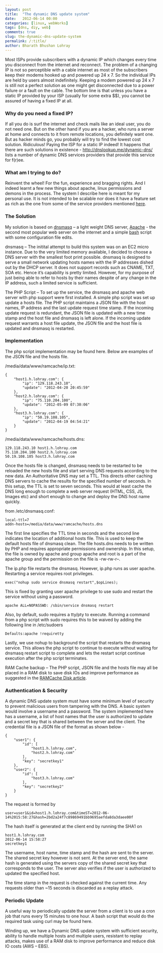 ```yaml
---
layout: post
title:  "The dynamic DNS update system"
date:   2012-06-14 00:00
categories: [linux, webWorks]
tags: [dns, diy, web]
comments: true
slug: the-dynamic-dns-update-system
permalink: /:title/
author: Bharath Bhushan Lohray
---
```

Most ISPs provide subscribers with a dynamic IP which changes every time you disconnect from the internet and reconnect. The problem of a changing IP is not so perceptible with a cable internet as most of the subscribers keep their modems hooked up and powered up 24 x 7. So the individual IPs are held by users almost indefinitely. Keeping a modem powered up 24 x 7 is still not a perfect solution as one might get disconnected due to a power failure or a fault on the cable. The bottom line is that unless you have a static IP provided by your ISP (usually for some extra $$), you cannot be assured of having a fixed IP at all.

### Why do you need a fixed IP?

If all you do is surf the internet and check mails like an ideal user, you do not need one. But on the other hand if you are a hacker, who runs a server at home and connects to it from remote locations, you definitely want one. But as hacker minds go, you probably will try to find the lowest cost solution. Ridiculous! Paying the ISP for a static IP indeed! It happens that there are such solutions in existence - http://dnslookup.me/dynamic-dns/ lists a number of dynamic DNS services providers that provide this service for f(r)ee.

### What am I trying to do?

Reinvent the wheel! For the fun, experience and bragging rights. And I indeed learnt a few new things about apache, linux permissions and demons in the process. The system I describe here is meant for my personal use. It is not intended to be scalable nor does it have a feature set as rich as the one from some of the service providers mentioned [here](http://dnslookup.me/dynamic-dns/).

### The Solution

My solution is based on [dnsmasq](http://www.thekelleys.org.uk/dnsmasq/doc.html) – a light weight DNS server, [Apache](http://httpd.apache.org/) - the second most popular web server on the internet and a simple [bash](http://www.gnu.org/software/bash/) script with some configuration file edits.

dnsmasq – The initital attempt to build this system was on an EC2 micro instance. Due to the very limited memory available, I decided to choose a DNS server with the smallest foot print possible. dnsmasq is designed to serve a small network updating hosts names with the IP addresses dished out by the DHCP server. It does not support records such as CNAME, TXT, SOA etc. Hence it’s capability is pretty limited. However, for my purpose of just being able to refer to hosts by their names despite of any change in the IP address, such a limited service is sufficient.

The PHP Script – To set up the service, the dnsmasq and apache web server with php support were first installed. A simple php script was set up update a hosts file. The PHP script maintains a JSON file with the host names, IP address and the last update request time stamp. If the incoming update request is redundant, the JSON file is updated with a new time stamp and the host file and dnsmasq is left alone. If the incoming update request warrants a host file update, the JSON file and the host file is updated and dnsmasq is restarted.

### Implementation

The php script implementation may be found here. Below are examples of the JSON file and the hosts file.

/media/data/www/ramcache/ip.txt:

```
{
    "host1.h.lohray.com": {
        "ip": "129.118.243.10",
        "update": "2012-04-20 20:45:59"
    },
    "host2.h.lohray.com": {
        "ip": "75.110.204.100",
        "update": "2012-05-09 07:30:06"
    },
    "host3.h.lohray.com": {
        "ip": "50.19.108.105",
        "update": "2012-04-19 04:54:21"
    }
}
```

/media/data/www/ramcache/hosts.dns:

```
129.118.243.10 host1.h.lohray.com
75.110.204.100 host2.h.lohray.com
50.19.108.105 host3.h.lohray.com
```

Once the hosts file is changed, dnsmasq needs to be restarted to be reloaded the new hosts file and start serving DNS requests according to the new data. An Authoritative DNS may set a TTL. This directs other caching DNS servers to cache the results for the specified number of seconds. In this setup, the TTL is set to seven seconds. This would at least cache the DNS long enough to complete a web server request (HTML, CSS, JS, Images etc) and short enough to change and deploy the DNS host name quickly.

from /etc/dnsmasq.conf:

```
local-ttl=7
addn-hosts=/media/data/www/ramcache/hosts.dns
```

The first line specifies the TTL time in seconds and the second line indicates the location of additional hosts file. This is used to keep the default hosts file of dnsmasq clean. The file hosts.dns needs to be written by PHP and requires appropriate permissions and ownership. In this setup, the file is owned by apache and group apache and root is a part of the apache group and the permission on the file is -rw-rw-r–.

The ip.php file restarts the dnsmasq. However, ip.php runs as user apache. Restarting a service requires root privileges.

```
exec("nohup sudo service dnsmasq restart",$opLines);
```

This is fixed by granting user apache privilege to use sudo and restart the service without using a password.

```
apache ALL=NOPASSWD: /sbin/service dnsmasq restart
```

Also, by default, sudo requires a tty/pty to execute. Running a command from a php script with sudo requires this to be waived by adding the following line in /etc/sudoers

```
Defaults:apache !requiretty
```

Lastly, we use nohup to background the script that restarts the dnsmasq service. This allows the php script to continue to execute without waiting for dnsmasq restart script to complete and lets the restart script continue execution after the php script terminates.

RAM Cache backup – The PHP script, JSON file and the hosts file may all be placed in a RAM disk to save disk IOs and improve performance as suggested in the [RAMCache Disk article](http://bharath.lohray.com/weblog/ramcache-disk/).

### Authentication & Security

A dynamic DNS update system must have some minimum level of security to prevent malicious users from tampering with the DNS. A basic system would involve a username and a password. The system implemented here has a username, a list of host names that the user is authorized to update and a secret key that is shared between the server and the client. The credential file is a JSON file of the format as shown below -

```
{
    "user1": {
        "id": [
            "host1.h.lohray.com",
            "host2.h.lohray.com"
        ],
        "key": "secretkey1"
    },
    "user2": {
        "id": [
            "host3.h.lohray.com"
        ],
        "key": "secretkey2"
    }
}
```

The request is formed by

```
user=user1&id=host1.h.lohray.com&timeST=2012-06-14%2015:58:27&hash=2bd2a24f7c89869491bb9695aefda8da3daee00f
```

The hash itself is generated at the client end by running the SHA1 on

```
host1.h.lohray.com
2012-06-14 15:58:27
secretkey1
```

The username, host name, time stamp and the hash are sent to the server. The shared secret key however is not sent. At the server end, the same hash is generated using the servers copy of the shared secret key that corresponds to the user. The server also verifies if the user is authorized to updated the specified host.

The time stamp in the request is checked against the current time. Any requests older than ~15 seconds is discarded as a replay attack.

### Periodic Update

A useful way to periodically update the server from a client is to use a cron job that runs every 15 minutes to one hour. A bash script that would do the required task using curl may be found here.

Winding up, we have a Dynamic DNS update system with sufficient security, ability to handle multiple hosts and multiple users, resistant to replay attacks, makes use of a RAM disk to improve performance and reduce disk IO costs (AWS – EBS).
